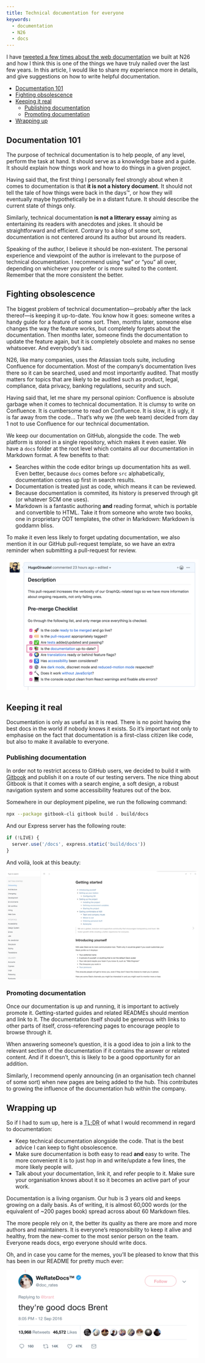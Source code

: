 ```yaml
---
title: Technical documentation for everyone
keywords:
  - documentation
  - N26
  - docs
---
```


I have [tweeted a few times about the web documentation](https://twitter.com/KittyGiraudel/status/1189941096559861760) we built at N26 and how I think this is one of the things we have truly nailed over the last few years. In this article, I would like to share my experience more in details, and give suggestions on how to write helpful documentation.

- [Documentation 101](#documentation-101)
- [Fighting obsolescence](#fighting-obsolescence)
- [Keeping it real](#keeping-it-real)
  - [Publishing documentation](#publishing-documentation)
  - [Promoting documentation](#promoting-documentation)
- [Wrapping up](#wrapping-up)

## Documentation 101

The purpose of technical documentation is to help people, of any level, perform the task at hand. It should serve as a knowledge base and a guide. It should explain how things work and how to do things in a given project.

Having said that, the first thing I personally feel strongly about when it comes to documentation is that **it is not a history document**. It should not tell the tale of how things were back in the days™, or how they will eventually maybe hypothetically be in a distant future. It should describe the current state of things only.

Similarly, technical documentation **is not a litterary essay** aiming as entertaining its readers with anecdotes and jokes. It should be straightforward and efficient. Contrary to a blog of some sort, documentation is not centered around its author but around its readers.

Speaking of the author, I believe it should be non-existent. The personal experience and viewpoint of the author is irrelevant to the purpose of technical documentation. I recommend using “we” or “you” all over, depending on whichever you prefer or is more suited to the content. Remember that the more consistent the better.

## Fighting obsolescence

The biggest problem of technical documentation—probably after the lack thereof—is keeping it up-to-date. You know how it goes: someone writes a handy guide for a feature of some sort. Then, months later, someone else changes the way the feature works, but completely forgets about the documentation. Then months later, someone finds the documentation to update the feature again, but it is completely obsolete and makes no sense whatsoever. And everybody’s sad.

N26, like many companies, uses the Atlassian tools suite, including Confluence for documentation. Most of the company’s documentation lives there so it can be searched, used and most importantly audited. That mostly matters for topics that are likely to be audited such as product, legal, compliance, data privacy, banking regulations, security and such.

Having said that, let me share my personal opinion: Confluence is absolute garbage when it comes to technical documentation. It is clumsy to write on Confluence. It is cumbersome to read on Confluence. It is slow, it is ugly, it is far away from the code… That’s why we (the web team) decided from day 1 not to use Confluence for our technical documentation.

We keep our documentation on GitHub, alongside the code. The web platform is stored in a single repository, which makes it even easier. We have a `docs` folder at the root level which contains all our documentation in Markdown format. A few benefits to that:

- Searches within the code editor brings up documentation hits as well. Even better, because `docs` comes before `src` alphabetically, documentation comes up first in search results.
- Documentation is treated just as code, which means it can be reviewed.
- Because documentation is commited, its history is preserved through git (or whatever SCM one uses).
- Markdown is a fantastic authoring **and** reading format, which is portable and convertible to HTML. Take it from someone who wrote two books, one in proprietary ODT templates, the other in Markdown: Markdown is goddamn bliss.

To make it even less likely to forget updating documentation, we also mention it in our GitHub pull-request template, so we have an extra reminder when submitting a pull-request for review.

![Documentation being mentioned in the pull-request template](/assets/images/technical-documentation-for-everyone/pull-request-template.png)

## Keeping it real

Documentation is only as useful as it is read. There is no point having the best docs in the world if nobody knows it exists. So it’s important not only to emphasise on the fact that documentation is a first-class citizen like code, but also to make it available to everyone.

### Publishing documentation

In order not to restrict access to GitHub users, we decided to build it with [Gitbook](https://github.com/GitbookIO/gitbook-cli) and publish it on a route of our testing servers. The nice thing about Gitbook is that it comes with a search engine, a soft design, a robust navigation system and some accessibility features out of the box.

Somewhere in our deployment pipeline, we run the following command:

```bash
npx --package gitbook-cli gitbook build . build/docs
```

And our Express server has the following route:

```js
if (!LIVE) {
  server.use('/docs', express.static('build/docs'))
}
```

And voilà, look at this beauty:

![N26 web platform documentation published with GitBook](/assets/images/technical-documentation-for-everyone/gitbook.jpeg)

### Promoting documentation

Once our documentation is up and running, it is important to actively promote it. Getting-started guides and related READMEs should mention and link to it. The documentation itself should be generous with links to other parts of itself, cross-referencing pages to encourage people to browse through it.

When answering someone’s question, it is a good idea to join a link to the relevant section of the documentation if it contains the answer or related content. And if it doesn’t, this is likely to be a good opportunity for an addition.

Similarly, I recommend openly announcing (in an organisation tech channel of some sort) when new pages are being added to the hub. This contributes to growing the influence of the documentation hub within the company.

## Wrapping up

So if I had to sum up, here is a <abbr title="Too Long; Didn’t Read">TL;DR</abbr> of what I would recommend in regard to documentation:

- Keep technical documentation alongside the code. That is the best advice I can keep to fight obsolescence.
- Make sure documentation is both easy to read **and** easy to write. The more convenient it is to just hop in and write/update a few lines, the more likely people will.
- Talk about your documentation, link it, and refer people to it. Make sure your organisation knows about it so it becomes an active part of your work.

Documentation is a living organism. Our hub is 3 years old and keeps growing on a daily basis. As of writing, it is almost 60,000 words (or the equivalent of ~200 pages book) spread across about 60 Markdown files.

The more people rely on it, the better its quality as there are more and more authors and maintainers. It is everyone’s responsibility to keep it alive and healthy, from the new-comer to the most senior person on the team. Everyone reads docs, ergo everyone should write docs.

Oh, and in case you came for the memes, you’ll be pleased to know that this has been in our README for pretty much ever:

![Parody of the “they’re good dogs Brent” meme as “they’re good docs Brent”](/assets/images/technical-documentation-for-everyone/good-docs-brent.png)
